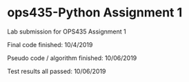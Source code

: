 # ops435-Python Assignment 1
Lab submission for OPS435 Assignment 1

Final code finished: 10/4/2019

Pseudo code / algorithm finished: 10/06/2019

Test results all passed: 10/06/2019
